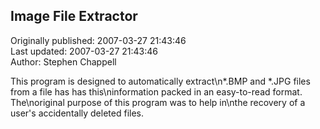 ## Image File Extractor  
Originally published: 2007-03-27 21:43:46  
Last updated: 2007-03-27 21:43:46  
Author: Stephen Chappell  
  
This program is designed to automatically extract\n*.BMP and *.JPG files from a file has has this\ninformation packed in an easy-to-read format. The\noriginal purpose of this program was to help in\nthe recovery of a user's accidentally deleted files.
